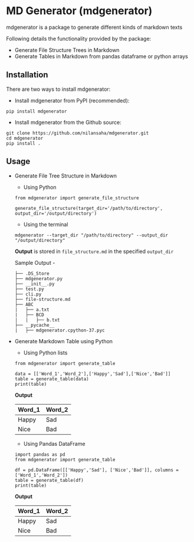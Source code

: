 # MD Generator (mdgenerator)

mdgenerator is a package to generate different kinds of markdown texts

Following details the functionality provided by the package:

- Generate File Structure Trees in Markdown
- Generate Tables in Markdown from pandas dataframe or python arrays

## Installation

There are two ways to install mdgenerator:

- Install mdgenerator from PyPI (recommended):

```
pip install mdgenerator
```

- Install mdgenerator from the Github source:

```
git clone https://github.com/nilansaha/mdgenerator.git
cd mdgenerator
pip install .
```

## Usage

- Generate File Tree Structure in Markdown
	
	- Using Python


	```
	from mdgenerator import generate_file_structure
	
	generate_file_structure(target_dir='/path/to/directory', output_dir='/output/directory')
	```
	
	- Using the terminal


	```
	mdgenerator --target_dir "/path/to/directory" --output_dir "/output/directory"
	```
	
	**Output** is stored in `file_structure.md` in the specified `output_dir`
	
	Sample Output - 

	```
	├── .DS_Store
	├── mdgenerator.py
	├── __init__.py
	├── test.py
	├── cli.py
	├── file-structure.md
	├── ABC
	|   ├── a.txt
	|   ├── BCD
	|   |   ├── b.txt
	├── __pycache__
	|   ├── mdgenerator.cpython-37.pyc
	```

- Generate Markdown Table using Python
	
	- Using Python lists

	```
	from mdgenerator import generate_table

	data = [['Word_1','Word_2'],['Happy','Sad'],['Nice','Bad']]
	table = generate_table(data)
	print(table)
	```
	**Output**

	|Word_1|Word_2|
	|---|---|
	|Happy|Sad|
	|Nice|Bad|

	
	- Using Pandas DataFrame

	```
	import pandas as pd
	from mdgenerator import generate_table

	df = pd.DataFrame([['Happy','Sad'], ['Nice','Bad']], columns = ['Word_1','Word_2'])
	table = generate_table(df)
	print(table)
	```
	**Output**

	|Word_1|Word_2|
	|---|---|
	|Happy|Sad|
	|Nice|Bad|
	


